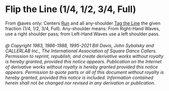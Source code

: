 
# Flip the Line (1/4, 1/2, 3/4, Full)

From @aves only: Centers [Run](../b2/run.md) and all any-shoulder
[Tag the Line](../ms/tag.md) the given fraction (1/4, 1/2, 3/4, Full). Any-shoulder
means: From Right-Hand Waves, use a right
shoulder pass; from Left-Hand Waves use a left shoulder
pass.

###### @ Copyright 1983, 1986-1988, 1995-2021 Bill Davis, John Sybalsky and CALLERLAB Inc., The International Association of Square Dance Callers. Permission to reprint, republish, and create derivative works without royalty is hereby granted, provided this notice appears. Publication on the Internet of derivative works without royalty is hereby granted provided this notice appears. Permission to quote parts or all of this document without royalty is hereby granted, provided this notice is included. Information contained herein shall not be changed nor revised in any derivation or publication.

